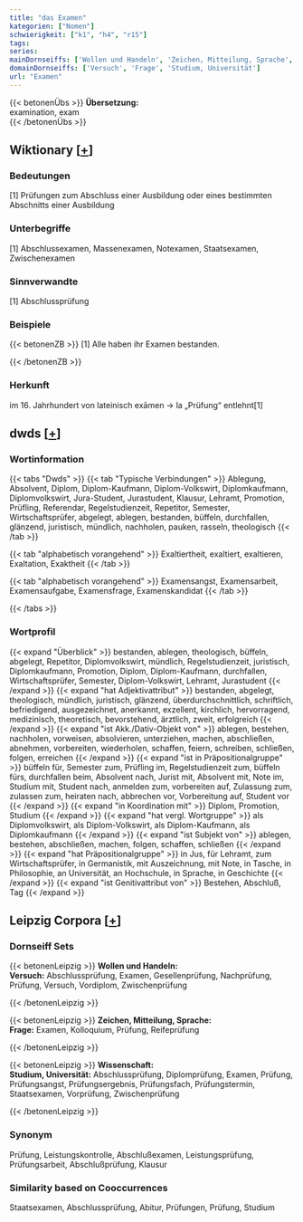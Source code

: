 ```yaml
---
title: "das Examen"
kategorien: ["Nomen"]
schwierigkeit: ["k1", "h4", "r15"]
tags:
series:
mainDornseiffs: ['Wollen und Handeln', 'Zeichen, Mitteilung, Sprache', 'Wissenschaft']
domainDornseiffs: ['Versuch', 'Frage', 'Studium, Universität']
url: "Examen"
---
```


{{< betonenÜbs >}}
**Übersetzung:**  
examination, exam  
{{< /betonenÜbs >}}

## Wiktionary [[+](https://de.wiktionary.org/wiki/Examen)]

### Bedeutungen
[1] Prüfungen zum Abschluss einer Ausbildung oder eines bestimmten Abschnitts einer Ausbildung  

### Unterbegriffe
[1] Abschlussexamen, Massenexamen, Notexamen, Staatsexamen, Zwischenexamen  

### Sinnverwandte
[1] Abschlussprüfung  

### Beispiele
{{< betonenZB >}}
[1] Alle haben ihr Examen bestanden.  

{{< /betonenZB >}}
### Herkunft
im 16. Jahrhundert von lateinisch exāmen → la „Prüfung“ entlehnt[1]  



## dwds [[+](https://www.dwds.de/wb/Examen)]

### Wortinformation
{{< tabs "Dwds" >}}
{{< tab "Typische Verbindungen" >}}
Ablegung, Absolvent, Diplom, Diplom-Kaufmann, Diplom-Volkswirt, Diplomkaufmann, Diplomvolkswirt, Jura-Student, Jurastudent, Klausur, Lehramt, Promotion, Prüfling, Referendar, Regelstudienzeit, Repetitor, Semester, Wirtschaftsprüfer, abgelegt, ablegen, bestanden, büffeln, durchfallen, glänzend, juristisch, mündlich, nachholen, pauken, rasseln, theologisch
{{< /tab >}}

{{< tab "alphabetisch vorangehend" >}}
Exaltiertheit, exaltiert, exaltieren, Exaltation, Exaktheit
{{< /tab >}}

{{< tab "alphabetisch vorangehend" >}}
Examensangst, Examensarbeit, Examensaufgabe, Examensfrage, Examenskandidat
{{< /tab >}}

{{< /tabs >}}

### Wortprofil
{{< expand "Überblick" >}} bestanden, ablegen, theologisch, büffeln, abgelegt, Repetitor, Diplomvolkswirt, mündlich, Regelstudienzeit, juristisch, Diplomkaufmann, Promotion, Diplom, Diplom-Kaufmann, durchfallen, Wirtschaftsprüfer, Semester, Diplom-Volkswirt, Lehramt, Jurastudent {{< /expand >}}
{{< expand "hat Adjektivattribut" >}} bestanden, abgelegt, theologisch, mündlich, juristisch, glänzend, überdurchschnittlich, schriftlich, befriedigend, ausgezeichnet, anerkannt, exzellent, kirchlich, hervorragend, medizinisch, theoretisch, bevorstehend, ärztlich, zweit, erfolgreich {{< /expand >}}
{{< expand "ist Akk./Dativ-Objekt von" >}} ablegen, bestehen, nachholen, vorweisen, absolvieren, unterziehen, machen, abschließen, abnehmen, vorbereiten, wiederholen, schaffen, feiern, schreiben, schließen, folgen, erreichen {{< /expand >}}
{{< expand "ist in Präpositionalgruppe" >}} büffeln für, Semester zum, Prüfling im, Regelstudienzeit zum, büffeln fürs, durchfallen beim, Absolvent nach, Jurist mit, Absolvent mit, Note im, Studium mit, Student nach, anmelden zum, vorbereiten auf, Zulassung zum, zulassen zum, heiraten nach, abbrechen vor, Vorbereitung auf, Student vor {{< /expand >}}
{{< expand "in Koordination mit" >}} Diplom, Promotion, Studium {{< /expand >}}
{{< expand "hat vergl. Wortgruppe" >}} als Diplomvolkswirt, als Diplom-Volkswirt, als Diplom-Kaufmann, als Diplomkaufmann {{< /expand >}}
{{< expand "ist Subjekt von" >}} ablegen, bestehen, abschließen, machen, folgen, schaffen, schließen {{< /expand >}}
{{< expand "hat Präpositionalgruppe" >}} in Jus, für Lehramt, zum Wirtschaftsprüfer, in Germanistik, mit Auszeichnung, mit Note, in Tasche, in Philosophie, an Universität, an Hochschule, in Sprache, in Geschichte {{< /expand >}}
{{< expand "ist Genitivattribut von" >}} Bestehen, Abschluß, Tag {{< /expand >}}

## Leipzig Corpora [[+](https://corpora.uni-leipzig.de/en/res?word=Examen&corpusId=deu_newscrawl-public_2018)]

### Dornseiff Sets
{{< betonenLeipzig >}}
**Wollen und Handeln:**  
**Versuch:** Abschlussprüfung, Examen, Gesellenprüfung, Nachprüfung, Prüfung, Versuch, Vordiplom, Zwischenprüfung  

{{< /betonenLeipzig >}}


{{< betonenLeipzig >}}
**Zeichen, Mitteilung, Sprache:**  
**Frage:** Examen, Kolloquium, Prüfung, Reifeprüfung  

{{< /betonenLeipzig >}}


{{< betonenLeipzig >}}
**Wissenschaft:**  
**Studium, Universität:** Abschlussprüfung, Diplomprüfung, Examen, Prüfung, Prüfungsangst, Prüfungsergebnis, Prüfungsfach, Prüfungstermin, Staatsexamen, Vorprüfung, Zwischenprüfung  

{{< /betonenLeipzig >}}

### Synonym
Prüfung, Leistungskontrolle, Abschlußexamen, Leistungsprüfung, Prüfungsarbeit, Abschlußprüfung, Klausur


### Similarity based on Cooccurrences
Staatsexamen, Abschlussprüfung, Abitur, Prüfungen, Prüfung, Studium

